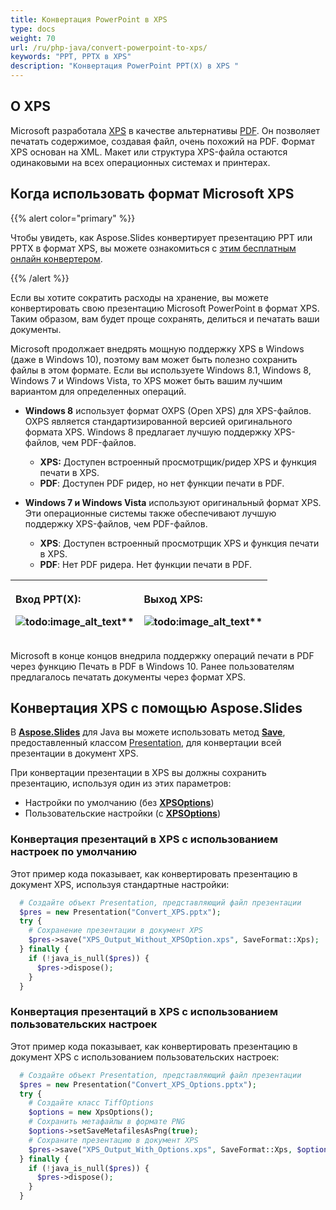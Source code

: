 ```yaml
---
title: Конвертация PowerPoint в XPS
type: docs
weight: 70
url: /ru/php-java/convert-powerpoint-to-xps/
keywords: "PPT, PPTX в XPS"
description: "Конвертация PowerPoint PPT(X) в XPS "
---
```


## **О XPS**
Microsoft разработала [XPS](https://docs.fileformat.com/page-description-language/xps/) в качестве альтернативы [PDF](https://docs.fileformat.com/pdf/). Он позволяет печатать содержимое, создавая файл, очень похожий на PDF. Формат XPS основан на XML. Макет или структура XPS-файла остаются одинаковыми на всех операционных системах и принтерах.

## Когда использовать формат Microsoft XPS

{{% alert color="primary" %}} 

Чтобы увидеть, как Aspose.Slides конвертирует презентацию PPT или PPTX в формат XPS, вы можете ознакомиться с [этим бесплатным онлайн конвертером](https://products.aspose.app/slides/conversion). 

{{% /alert %}} 

Если вы хотите сократить расходы на хранение, вы можете конвертировать свою презентацию Microsoft PowerPoint в формат XPS. Таким образом, вам будет проще сохранять, делиться и печатать ваши документы.

Microsoft продолжает внедрять мощную поддержку XPS в Windows (даже в Windows 10), поэтому вам может быть полезно сохранить файлы в этом формате. Если вы используете Windows 8.1, Windows 8, Windows 7 и Windows Vista, то XPS может быть вашим лучшим вариантом для определенных операций.

- **Windows 8** использует формат OXPS (Open XPS) для XPS-файлов. OXPS является стандартизированной версией оригинального формата XPS. Windows 8 предлагает лучшую поддержку XPS-файлов, чем PDF-файлов.
  - **XPS:** Доступен встроенный просмотрщик/ридер XPS и функция печати в XPS. 
  - **PDF**: Доступен PDF ридер, но нет функции печати в PDF. 

- **Windows 7 и Windows Vista** используют оригинальный формат XPS. Эти операционные системы также обеспечивают лучшую поддержку XPS-файлов, чем PDF-файлов.
  - **XPS**: Доступен встроенный просмотрщик XPS и функция печати в XPS.
  - **PDF**: Нет PDF ридера. Нет функции печати в PDF.

|<p>**Вход PPT(X):</p><p>**![todo:image_alt_text](convert-powerpoint-ppt-and-pptx-to-microsoft-xps-document_1.png)**</p>|<p>**Выход XPS:</p><p>**![todo:image_alt_text](convert-powerpoint-ppt-and-pptx-to-microsoft-xps-document_2.png)**</p>|
| :- | :- |

Microsoft в конце концов внедрила поддержку операций печати в PDF через функцию Печать в PDF в Windows 10. Ранее пользователям предлагалось печатать документы через формат XPS.

## Конвертация XPS с помощью Aspose.Slides

В [**Aspose.Slides**](https://products.aspose.com/slides/php-java/) для Java вы можете использовать метод [**Save**](https://reference.aspose.com/slides/php-java/aspose.slides/Presentation#save-java.lang.String-int-com.aspose.slides.ISaveOptions-), предоставленный классом [Presentation](https://reference.aspose.com/slides/php-java/aspose.slides/Presentation), для конвертации всей презентации в документ XPS.

При конвертации презентации в XPS вы должны сохранить презентацию, используя один из этих параметров:

- Настройки по умолчанию (без [**XPSOptions**](https://reference.aspose.com/slides/php-java/aspose.slides/xpsoptions))
- Пользовательские настройки (с [**XPSOptions**](https://reference.aspose.com/slides/php-java/aspose.slides/xpsoptions))

### **Конвертация презентаций в XPS с использованием настроек по умолчанию**

Этот пример кода показывает, как конвертировать презентацию в документ XPS, используя стандартные настройки:

```php
  # Создайте объект Presentation, представляющий файл презентации
  $pres = new Presentation("Convert_XPS.pptx");
  try {
    # Сохранение презентации в документ XPS
    $pres->save("XPS_Output_Without_XPSOption.xps", SaveFormat::Xps);
  } finally {
    if (!java_is_null($pres)) {
      $pres->dispose();
    }
  }
```

### **Конвертация презентаций в XPS с использованием пользовательских настроек**
Этот пример кода показывает, как конвертировать презентацию в документ XPS с использованием пользовательских настроек:

```php
  # Создайте объект Presentation, представляющий файл презентации
  $pres = new Presentation("Convert_XPS_Options.pptx");
  try {
    # Создайте класс TiffOptions
    $options = new XpsOptions();
    # Сохранить метафайлы в формате PNG
    $options->setSaveMetafilesAsPng(true);
    # Сохраните презентацию в документ XPS
    $pres->save("XPS_Output_With_Options.xps", SaveFormat::Xps, $options);
  } finally {
    if (!java_is_null($pres)) {
      $pres->dispose();
    }
  }
```